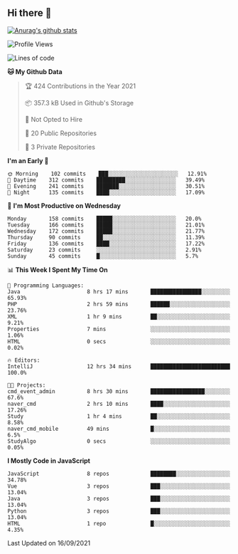 ## Hi there 👋

[![Anurag's github stats](https://github-readme-stats.vercel.app/api?username=Songwonseok)](https://github.com/anuraghazra/github-readme-stats)



<!--START_SECTION:waka-->
![Profile Views](http://img.shields.io/badge/Profile%20Views-0-blue)

![Lines of code](https://img.shields.io/badge/From%20Hello%20World%20I%27ve%20Written-2.9%20million%20lines%20of%20code-blue)

**🐱 My Github Data** 

> 🏆 424 Contributions in the Year 2021
 > 
> 📦 357.3 kB Used in Github's Storage 
 > 
> 🚫 Not Opted to Hire
 > 
> 📜 20 Public Repositories 
 > 
> 🔑 3 Private Repositories  
 > 
**I'm an Early 🐤** 

```text
🌞 Morning    102 commits    ███░░░░░░░░░░░░░░░░░░░░░░   12.91% 
🌆 Daytime    312 commits    █████████░░░░░░░░░░░░░░░░   39.49% 
🌃 Evening    241 commits    ███████░░░░░░░░░░░░░░░░░░   30.51% 
🌙 Night      135 commits    ████░░░░░░░░░░░░░░░░░░░░░   17.09%

```
📅 **I'm Most Productive on Wednesday** 

```text
Monday       158 commits    █████░░░░░░░░░░░░░░░░░░░░   20.0% 
Tuesday      166 commits    █████░░░░░░░░░░░░░░░░░░░░   21.01% 
Wednesday    172 commits    █████░░░░░░░░░░░░░░░░░░░░   21.77% 
Thursday     90 commits     ██░░░░░░░░░░░░░░░░░░░░░░░   11.39% 
Friday       136 commits    ████░░░░░░░░░░░░░░░░░░░░░   17.22% 
Saturday     23 commits     ░░░░░░░░░░░░░░░░░░░░░░░░░   2.91% 
Sunday       45 commits     █░░░░░░░░░░░░░░░░░░░░░░░░   5.7%

```


📊 **This Week I Spent My Time On** 

```text
💬 Programming Languages: 
Java                     8 hrs 17 mins       ████████████████░░░░░░░░░   65.93% 
PHP                      2 hrs 59 mins       ██████░░░░░░░░░░░░░░░░░░░   23.76% 
XML                      1 hr 9 mins         ██░░░░░░░░░░░░░░░░░░░░░░░   9.21% 
Properties               7 mins              ░░░░░░░░░░░░░░░░░░░░░░░░░   1.06% 
HTML                     0 secs              ░░░░░░░░░░░░░░░░░░░░░░░░░   0.02%

🔥 Editors: 
IntelliJ                 12 hrs 34 mins      █████████████████████████   100.0%

🐱‍💻 Projects: 
cmd_event_admin          8 hrs 30 mins       █████████████████░░░░░░░░   67.6% 
naver_cmd                2 hrs 10 mins       ████░░░░░░░░░░░░░░░░░░░░░   17.26% 
Study                    1 hr 4 mins         ██░░░░░░░░░░░░░░░░░░░░░░░   8.58% 
naver_cmd_mobile         49 mins             █░░░░░░░░░░░░░░░░░░░░░░░░   6.5% 
StudyAlgo                0 secs              ░░░░░░░░░░░░░░░░░░░░░░░░░   0.05%

```

**I Mostly Code in JavaScript** 

```text
JavaScript               8 repos             ████████░░░░░░░░░░░░░░░░░   34.78% 
Vue                      3 repos             ███░░░░░░░░░░░░░░░░░░░░░░   13.04% 
Java                     3 repos             ███░░░░░░░░░░░░░░░░░░░░░░   13.04% 
Python                   3 repos             ███░░░░░░░░░░░░░░░░░░░░░░   13.04% 
HTML                     1 repo              █░░░░░░░░░░░░░░░░░░░░░░░░   4.35%

```



 Last Updated on 16/09/2021
<!--END_SECTION:waka-->
